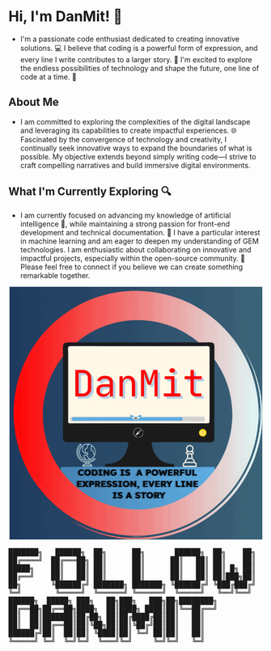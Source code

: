 # Hi, I'm DanMit! 👋

* I'm a passionate code enthusiast dedicated to creating innovative solutions. 💻 I believe that coding is a powerful form of expression, and every line I write contributes to a larger story. 📖 I'm excited to explore the endless possibilities of technology and shape the future, one line of code at a time. 🚀

## About Me 

* I am committed to exploring the complexities of the digital landscape and leveraging its capabilities to create impactful experiences. 🌐 Fascinated by the convergence of technology and creativity, I continually seek innovative ways to expand the boundaries of what is possible. My objective extends beyond simply writing code—I strive to craft compelling narratives and build immersive digital environments.

## What I'm Currently Exploring 🔍

* I am currently focused on advancing my knowledge of artificial intelligence 🤖, while maintaining a strong passion for front-end development and technical documentation. 📝 I have a particular interest in machine learning and am eager to deepen my understanding of GEM technologies. I am enthusiastic about collaborating on innovative and impactful projects, especially within the open-source community. 🤝 Please feel free to connect if you believe we can create something remarkable together.

 <div align="center">
<img src="https://github.com/DanMit-Dev/DanMit-Dev/blob/main/images&videos/DanMit.gif" alt="Logo" width="500" />
</div>

<pre>
███████╗   ██████╗  ██╗      ██╗       ██████╗  ██╗    ██╗
██╔════╝  ██╔═══██╗ ██║      ██║      ██║   ██║ ██║    ██║
█████╗    ██║   ██║ ██║      ██║      ██║   ██║ ██║ █╗ ██║
██╔══╝    ██║   ██║ ██║      ██║      ██║   ██║ ██║███╗██║
██╗       ╚██████╔╝ ███████╗ ███████╗ ╚██████╔╝ ╚███╔███╔╝
╚═╝        ╚═════╝  ╚══════╝ ╚══════╝  ╚═════╝   ╚══╝╚══╝ 
██████╗  █████╗ ███╗   ██╗███╗   ███╗██╗████████╗ 
██╔══██╗██╔══██╗████╗  ██║████╗ ████║██║╚══██╔══╝
██║  ██║███████║██╔██╗ ██║██╔████╔██║██║   ██║   
██║  ██║██╔══██║██║╚██╗██║██║╚██╔╝██║██║   ██║   
██████╔╝██║  ██║██║ ╚████║██║ ╚═╝ ██║██║   ██║   
╚═════╝ ╚═╝  ╚═╝╚═╝  ╚═══╝╚═╝     ╚═╝╚═╝   ╚═╝   
</pre>
